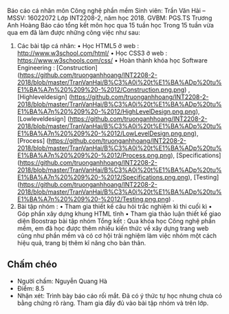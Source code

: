 Báo cáo cá nhân môn Công nghệ phần mềm
Sinh viên: Trần Văn Hải – MSSV: 16022072
Lớp INT2208-2, năm học 2018. GVBM: PGS.TS Trương Anh Hoàng
Báo cáo tổng kết môn học qua 15 tuần học
Trong 15 tuần vừa qua em đã làm được những công việc như sau:
1.	Các bài tập cá nhân:
•	Học HTML5 ở web : http://www.w3school.com/html/
•	Học CSS3 ở web :  https://www.w3schools.com/css/
•	Hoàn thành khóa học  Software Engineering : [Construction] (https://github.com/truonganhhoang/INT2208-2-2018/blob/master/TranVanHai/B%C3%A0i%20t%E1%BA%ADp%20tu%E1%BA%A7n%20%209%20-%2012/Construction.png.png) , [Highleveldesign] (https://github.com/truonganhhoang/INT2208-2-2018/blob/master/TranVanHai/B%C3%A0i%20t%E1%BA%ADp%20tu%E1%BA%A7n%20%209%20-%2012/HighLevelDesign.png.png), [Lowleveldesign] (https://github.com/truonganhhoang/INT2208-2-2018/blob/master/TranVanHai/B%C3%A0i%20t%E1%BA%ADp%20tu%E1%BA%A7n%20%209%20-%2012/LowLevelDesign.png.png), [Process] (https://github.com/truonganhhoang/INT2208-2-2018/blob/master/TranVanHai/B%C3%A0i%20t%E1%BA%ADp%20tu%E1%BA%A7n%20%209%20-%2012/Process.png.png), [Specifications] (https://github.com/truonganhhoang/INT2208-2-2018/blob/master/TranVanHai/B%C3%A0i%20t%E1%BA%ADp%20tu%E1%BA%A7n%20%209%20-%2012/Specifications.png.png), [Testing] (https://github.com/truonganhhoang/INT2208-2-2018/blob/master/TranVanHai/B%C3%A0i%20t%E1%BA%ADp%20tu%E1%BA%A7n%20%209%20-%2012/Testing.png.png) .  
2.	Bài tập nhóm : 
•	Tham gia thiết kế câu hỏi trắc nghiệm kì thi cuối kì
•	Góp phần xây dựng khung HTML tĩnh
•	Tham gia thảo luận thiết kế giao diện Boostrap bài tập nhóm
Tổng kết : Qua khóa học Công nghệ phần mềm, em đã học được thêm nhiều kiến thức về xây dựng trang web cũng như phần mềm và có cơ hội trải nghiệm làm việc nhóm một cách hiệu quả, trang bị thêm kĩ năng cho bản thân.

## Chấm chéo
 * Người chấm: Nguyễn Quang Hà
 * Điểm: 8.5
 * Nhận xét: Trình bày báo cáo rối mắt. Đã có ý thức tự học nhưng chưa có bằng chứng rõ ràng. Tham gia đầy đủ vào bài tập nhóm và trên lớp. 

